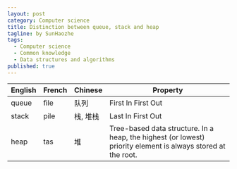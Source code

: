 ```yaml
---
layout: post
category: Computer science
title: Distinction between queue, stack and heap
tagline: by SunHaozhe
tags: 
  - Computer science
  - Common knowledge 
  - Data structures and algorithms
published: true
---
```


| English | French | Chinese  | Property                                                                                                           |
|---------|----------|----------|--------------------------------------------------------------------------------------------------------------|
| queue   | file     | 队列     | First In First Out                                                                                           |
| stack   | pile     | 栈, 堆栈 | Last In First Out                                                                                            |
| heap    | tas      | 堆       | Tree-based data structure. In a heap, the highest (or lowest) priority element is always stored at the root. |
